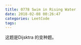 ```yaml
---
title: 0778 Swim in Rising Water
date: 2018-02-08 00:26:47
categories: LeetCode
tags:
---
```



这题是Dijsktra 的变种题。
